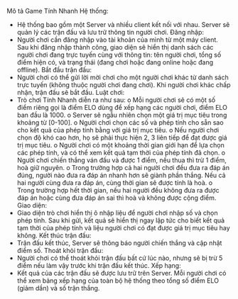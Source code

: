 Mô tả Game Tính Nhanh
Hệ thống:
- Hệ thống bao gồm một Server và nhiều client kết nối với nhau. Server sẽ quản lý các trận đấu và lưu trữ thông tin người chơi.
Đăng nhập:
- Người chơi cần đăng nhập vào tài khoản của mình từ một máy client. Sau khi đăng nhập thành công, giao diện sẽ hiển thị danh sách các người chơi đang trực tuyến cùng với thông tin: tên người chơi, tổng số điểm hiện có, và trạng thái (đang chơi hoặc đang online hoặc đang offline).
Bắt đầu trận đấu:
- Người chơi có thể gửi lời mời chơi cho một người chơi khác từ danh sách trực tuyến (không thuộc người chơi đang chơi). Khi người chơi khác chấp nhận, trận đấu sẽ bắt đầu.
Luật chơi:
- Trò chơi Tính Nhanh diễn ra như sau:
o	Mỗi người chơi sẽ có một số điểm riêng gọi là điểm ELO dùng để xếp hạng các người chơi, điểm ELO ban đầu là 1000.
o	Server sẽ ngẫu nhiên chọn một giá trị mục tiêu trong khoảng từ [0-100].
o	Người chơi chọn các số và phép tính cho sẵn sao cho kết quả của phép tính bằng với giá trị mục tiêu.
o	Nếu người chơi chọn độ khó cao hơn, họ sẽ phải thực hiện 2, 3 liên tiếp để đạt được giá trị mục tiêu.
o	Người chơi có một khoảng thời gian giới hạn để lựa chọn các phép tính, và có thể xem kết quả tạm thời của phép tính đã chọn.
o	Người chơi chiến thắng ván đấu và được 1 điểm, nếu thua thì trừ 1 điểm, hoà giữ nguyên.
o	Trong trường hợp cả hai người chơi đều đưa ra đáp án đúng, người nào đưa ra đáp án nhanh hơn sẽ giành phần thắng. Nếu cả hai người cùng đưa ra đáp án, cùng thời gian sẽ được tính là hoà.
o	Trong trường hợp hết thời gian, nếu hai người đều không đưa ra được đáp án hoặc cùng đưa đáp án sai thì hoà và không được cộng điểm.
Giao diện:
- Giao diện trò chơi hiển thị ô nhập liệu để người chơi nhập số và chọn phép tính. Sau khi gửi, kết quả sẽ hiển thị ngay lập tức cho biết kết quả tạm thời của phép tính và liệu người chơi có đạt được giá trị mục tiêu hay không.
Kết thúc trận đấu:
- Trận đấu kết thúc, Server sẽ thông báo người chiến thắng và cập nhật điểm số. 
Thoát khỏi trận đấu:
- Người chơi có thể thoát khỏi trận đấu bất cứ lúc nào, nhưng sẽ bị trừ 5 điểm nếu làm vậy trước khi trận đấu kết thúc.
Xếp hạng:
- Kết quả của các trận đấu sẽ được lưu trữ trên Server. Mỗi người chơi có thể xem bảng xếp hạng của toàn bộ hệ thống theo tổng số điểm ELO (giảm dần) và số trận thắng.
